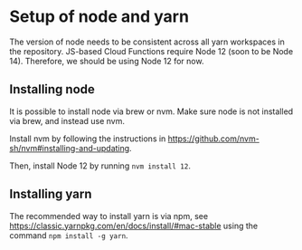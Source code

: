 # Setup of node and yarn

The version of node needs to be consistent across all yarn workspaces in the
repository. JS-based Cloud Functions require Node 12 (soon to be Node 14).
Therefore, we should be using Node 12 for now.

## Installing node

It is possible to install node via brew or nvm. Make sure node is not
installed via brew, and instead use nvm.

Install nvm by following the instructions in
https://github.com/nvm-sh/nvm#installing-and-updating.

Then, install Node 12 by running `nvm install 12`.

## Installing yarn

The recommended way to install yarn is via npm, see
https://classic.yarnpkg.com/en/docs/install/#mac-stable using the command
`npm install -g yarn`.
